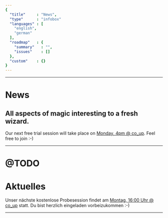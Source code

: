 ```yaml
---
{
  "title"     : "News",
  "type"      : "infobox"
  "languages" : [
    "english",
    "german"
  ],
  "roadmap"   : {
    "summary"   : "",
    "issues"    : []
  },
  "custom"    : {}  
}
---
```


---
[](#english)
# News

## All aspects of magic interesting to a fresh wizard.

Our next free trial session will take place on [Monday, 4pm @ co_up](#Calendar). Feel free to join :-)

[//]: # (@TODO - integrate twitter feed later)

---
[](#german)
# @TODO
# Aktuelles

Unser nächste kostenlose Probesession findet am [Montag, 16:00 Uhr @ co_up](#Calendar) statt. Du bist herzlich eingeladen vorbeizukommen :-)

---
